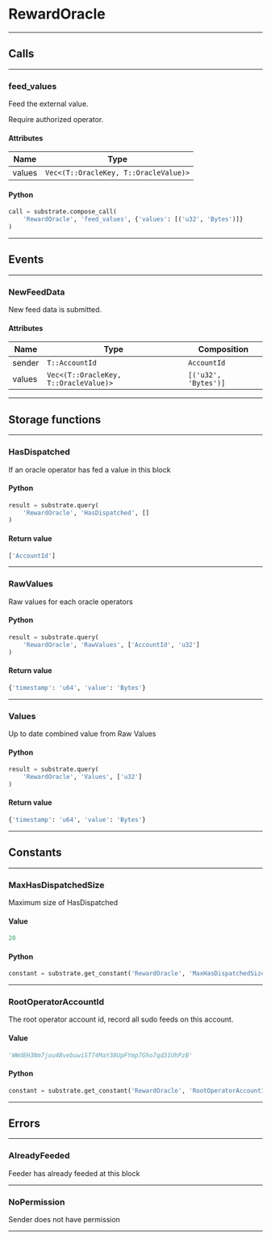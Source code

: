 
# RewardOracle

---------
## Calls

---------
### feed_values
Feed the external value.

Require authorized operator.
#### Attributes
| Name | Type |
| -------- | -------- | 
| values | `Vec<(T::OracleKey, T::OracleValue)>` | 

#### Python
```python
call = substrate.compose_call(
    'RewardOracle', 'feed_values', {'values': [('u32', 'Bytes')]}
)
```

---------
## Events

---------
### NewFeedData
New feed data is submitted.
#### Attributes
| Name | Type | Composition
| -------- | -------- | -------- |
| sender | `T::AccountId` | ```AccountId```
| values | `Vec<(T::OracleKey, T::OracleValue)>` | ```[('u32', 'Bytes')]```

---------
## Storage functions

---------
### HasDispatched
 If an oracle operator has fed a value in this block

#### Python
```python
result = substrate.query(
    'RewardOracle', 'HasDispatched', []
)
```

#### Return value
```python
['AccountId']
```
---------
### RawValues
 Raw values for each oracle operators

#### Python
```python
result = substrate.query(
    'RewardOracle', 'RawValues', ['AccountId', 'u32']
)
```

#### Return value
```python
{'timestamp': 'u64', 'value': 'Bytes'}
```
---------
### Values
 Up to date combined value from Raw Values

#### Python
```python
result = substrate.query(
    'RewardOracle', 'Values', ['u32']
)
```

#### Return value
```python
{'timestamp': 'u64', 'value': 'Bytes'}
```
---------
## Constants

---------
### MaxHasDispatchedSize
 Maximum size of HasDispatched
#### Value
```python
20
```
#### Python
```python
constant = substrate.get_constant('RewardOracle', 'MaxHasDispatchedSize')
```
---------
### RootOperatorAccountId
 The root operator account id, record all sudo feeds on this account.
#### Value
```python
'WWdEH3Nm7jou4BvebuwiST74MaY38UpFYmp7Gho7qd31UhPzB'
```
#### Python
```python
constant = substrate.get_constant('RewardOracle', 'RootOperatorAccountId')
```
---------
## Errors

---------
### AlreadyFeeded
Feeder has already feeded at this block

---------
### NoPermission
Sender does not have permission

---------